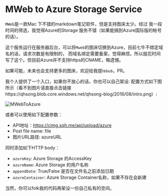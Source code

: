 MWeb to Azure Storage Service
======
`MWeb`是一款Mac 下不错的markdown笔记软件，但是支持图床太少。经过
我一段时间的筛选，我觉得Azure的Storage 服务不错（如果能搞到Azure国际版的帐号的话）。

这个服务运行在服务器后台，可以将`Mweb`的图床切换到Azure，目前七牛不绑定域名的话，请求次数是有限制的，
而域名绑定需要备案，觉得麻烦。所以就花时间写了这个。但目前Azure并不支持https的CNAME，略遗憾。

如果可能，未来也会支持更多的图床，欢迎给我提issus，PR。

我个人提供了一个入口，如果你不放心的话，你也可以自己架设:
配置方式如下图所示（看不到图片请直接点击链接https://qhsong.blob.core.windows.net/qhsong-blog/2016/08/intro.png）:

![MWebToAzure](https://qhsong.blob.core.windows.net/qhsong-blog/2016/08/intro.png)


或者可以使用如下配置参数：
* API地址：https://cimg.sqh.me/api/upload/azure
* Post file name: file
* 图片URL路径: azureURL

同时添加如下HTTP body：
* `azureKey`: Azure Storage 的AccessKey
* `azureName`: Azure Storage 的用户名称
* `appendDate`: True/False 是否在文件名之前添加日期
* `azureContainer`: Azure Storage Container名称，如果不存在会新建


当然，你可以folk我的代码再架设一份自己私有的空间。
